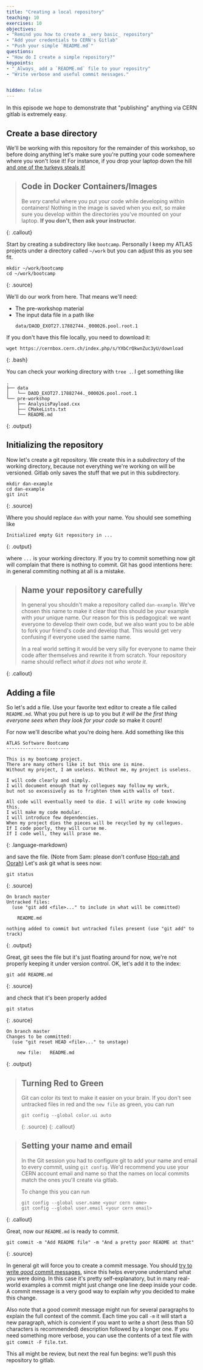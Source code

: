 ```yaml
---
title: "Creating a local repository"
teaching: 10
exercises: 10
objectives:
- "Remind you how to create a _very basic_ repository"
- "Add your credentials to CERN's Gitlab"
- "Push your simple `README.md`"
questions:
- "How do I create a simple repository?"
keypoints:
- "_Always_ add a `README.md` file to your repositry"
- "Write verbose and useful commit messages."


hidden: false
---
```


In this episode we hope to demonstrate that "publishing" anything via
CERN gitlab is extremely easy.

## Create a base directory

We'll be working with this repository for the remainder of this
workshop, so before doing anything let's make sure you're putting your
code somewhere where you won't lose it! For instance, if you drop your laptop down the
hill [and one of the turkeys steals it!](https://www.youtube.com/watch?v=gR1nfWA-sEQ&feature=youtu.be)

> ## Code in Docker Containers/Images
>
> Be _very_ careful where you put your code while developing within
> containers! Nothing in the image is saved when you exit, so make sure you
> develop within the directories you've mounted on your laptop.
> **If you don't, then ask your instructor.**
>
{: .callout}

Start by creating a subdirectory like `bootcamp`. Personally
I keep my ATLAS projects under a directory called `~/work` but you can
adjust this as you see fit.

~~~
mkdir ~/work/bootcamp
cd ~/work/bootcamp
~~~
{: .source}

We'll do our work from here. That means we'll need:
- The pre-workshop material
- The input data file in a path like
  ~~~
  data/DAOD_EXOT27.17882744._000026.pool.root.1
  ~~~

If you don't have this file locally, you need to download it:

~~~
wget https://cernbox.cern.ch/index.php/s/YXbCrQkwnZuc3yU/download
~~~
{: .bash}

You can check your working directory with `tree .`. I get something like

~~~
.
├── data
│   └── DAOD_EXOT27.17882744._000026.pool.root.1
└── pre-workshop
    ├── AnalysisPayload.cxx
    ├── CMakeLists.txt
    └── README.md
~~~
{: .output}

## Initializing the repository

Now let's create a git repository. We create this in a _subdirectory_
of the working directory, because not everything we're working on will
be versioned.  Gitlab only saves the stuff that we put in
this subdirectory.

~~~
mkdir dan-example
cd dan-example
git init
~~~
{: .source}

Where you should replace `dan` with your name. You should see
something like

~~~
Initialized empty Git repository in ...
~~~
{: .output}

where `...` is your working directory. If you try to commit something
now git will complain that there is nothing to commit. Git has good
intentions here: in general commiting nothing at all is a mistake.

> ## Name your repository carefully
>
> In general you shouldn't make a repository called `dan-example`. We've
> chosen this name to make it clear that this should be _your_ example with
> _your_ unique name. Our reason for this is pedagogical: we want everyone
> to develop their own code, but we also want you to be able to fork your
> friend's code and develop that. This would get very confusing if everyone
> used the same name.
>
> In a real world setting it would be very silly for everyone to name
> their code after themselves and rewrite it from scratch. Your repository
> name should reflect _what it does_ not _who wrote it_.
>
{: .callout}

## Adding a file

So let's add a file. Use your favorite text editor to create a file
called `README.md`. What you put here is up to you but _it will be the
first thing everyone sees when they look for your code_ so make it
count!

For now we'll describe what you're doing here. Add something like this

~~~
ATLAS Software Bootcamp
-----------------------

This is my bootcamp project.
There are many others like it but this one is mine.
Without my project, I am useless. Without me, my project is useless.

I will code clearly and simply.
I will document enough that my collegues may follow my work,
but not so excessively as to frighten them with walls of text.

All code will eventually need to die. I will write my code knowing this.
I will make my code modular.
I will introduce few dependencies.
When my project dies the pieces will be recycled by my collegues.
If I code poorly, they will curse me.
If I code well, they will prase me.
~~~
{: .language-markdown}

and save the file. (Note from Sam: please don't confuse [Hoo-rah and Oorah](https://www.hopeforthewarriors.org/newsroom/oorah-v-hoora/)) Let's ask git what is sees now:

~~~
git status
~~~
{: .source}

~~~
On branch master
Untracked files:
  (use "git add <file>..." to include in what will be committed)

	README.md

nothing added to commit but untracked files present (use "git add" to track)
~~~
{: .output}

Great, git sees the file but it's just floating around for now, we're not properly keeping it under version control. OK, let's add it to the index:

~~~
git add README.md
~~~
{: .source}

and check that it's been properly added

~~~
git status
~~~
{: .source}

~~~
On branch master
Changes to be committed:
  (use "git reset HEAD <file>..." to unstage)

	new file:   README.md
~~~
{: .output}

> ## Turning Red to Green
>
> Git can color its text to make it easier on your brain. If you don't
> see untracked files in red and the `new file` as green, you can run
> ~~~
> git config --global color.ui auto
> ~~~
> {: .source}
{: .callout}

> ## Setting your name and email
>
> In the Git session you had to configure git to add your name and
> email to every commit, using `git config`. We'd recommend you use your
> CERN account email and name so that the names on local commits match the
> ones you'll create via gitlab.
>
> To change this you can run
> ~~~
> git config --global user.name <your cern name>
> git config --global user.email <your cern email>
> ~~~
{: .callout}


Great, now our `README.md` is ready to commit.

~~~
git commit -m "Add README file" -m "And a pretty poor README at that"
~~~
{: .source}

In general git will force you to create a commit message. You should
[try to write _good_ commit messages][good],
since this helps everyone understand what you were doing. In this case
it's pretty self-explanatory, but in many real-world examples a commit
might just change one line deep inside your code. A commit message is
a very good way to explain _why_ you decided to make this change.

Also note that a good commit message might run for several paragraphs
to explain the full context of the commit.
Each time you call `-m` it will start a new paragraph, which is convient
if you want to write a short (less than 50 characters is recommended)
description followed by a longer one.
If you need something more verbose, you can use the contents of a text
file with `git commit -F file.txt`.

This all might be review, but next the real fun begins: we'll push
this repository to gitlab.

[good]: https://chris.beams.io/posts/git-commit/
